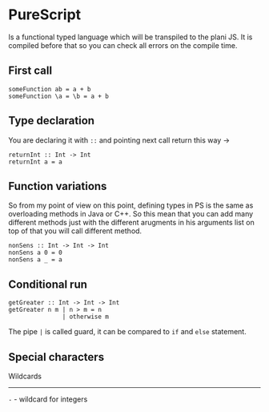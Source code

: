 PureScript
=====

Is a functional typed language which will be transpiled to the plani JS. It is compiled before that so you can check all 
errors on the compile time.

First call
----

```
someFunction ab = a + b
someFunction \a = \b = a + b
```

Type declaration
-------

You are declaring it with `::` and pointing next call return this way ->

```
returnInt :: Int -> Int
returnInt a = a
```

Function variations
------

So from my point of view on this point, defining types in PS is the same as overloading methods in Java or C++. So this mean 
that you can add many different methods just with the different arugments in his arguments list on top of that you will call
different method.

```
nonSens :: Int -> Int -> Int
nonSens a 0 = 0
nonSens a _ = a
```

Conditional run
------

```
getGreater :: Int -> Int -> Int
getGreater n m | n > m = n
               | otherwise m
```

The pipe `|` is called guard, it can be compared to `if` and `else` statement.

Special characters
----

Wildcards
*******

`-` - wildcard for integers

```

```

